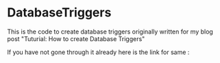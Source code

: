 # DatabaseTriggers

This is the code to create database triggers originally written for my blog post "Tuturial: How to create Database Triggers" 

If you have not gone through it already here is the link for same : 
